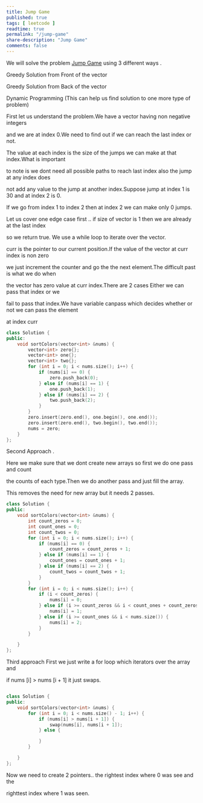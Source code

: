 ```yaml
---
title: Jump Game
published: true
tags: [ leetcode ]
readtime: true
permalink: "/jump-game"
share-description: "Jump Game"
comments: false
---
```


We will solve  the  problem [Jump Game](https://leetcode.com/problems/jump-game/description/)  using 3 different ways .

Greedy Solution from Front of the vector

Greedy Solution from Back of the vector

Dynamic Programming (This can help us find solution to one more type of problem)






First let us understand the problem.We have a vector having non negative integers

and we are at index 0.We need to find out if we can reach the last index or not.

The value at each index is the size of the jumps we can make at that index.What is important 

to note is we dont need all possible paths to reach last index also the jump at any index does

not add any value to the jump at another index.Suppose jump at index 1 is 30 and at index 2 is 0.

If we go from index 1 to index 2 then at index 2 we can make only 0 jumps.

Let us cover one edge case first .. if size of vector is 1 then we are already at the last index 

so we return true.  We use a while loop to iterate over the vector.

curr is the pointer to our current position.If the value of the vector at curr index is non zero

we just increment the counter and go the the next element.The difficult past is what we do when

the vector has zero value at curr index.There are 2 cases Either we can pass that index or we

fail to pass that index.We have variable canpass which decides whether or not we can pass the element

at index curr



```cpp
class Solution {
public:
    void sortColors(vector<int> &nums) {
        vector<int> zero{};
        vector<int> one{};
        vector<int> two{};
        for (int i = 0; i < nums.size(); i++) {
            if (nums[i] == 0) {
                zero.push_back(0);
            } else if (nums[i] == 1) {
                one.push_back(1);
            } else if (nums[i] == 2) {
                two.push_back(2);
            }
        }
        zero.insert(zero.end(), one.begin(), one.end());
        zero.insert(zero.end(), two.begin(), two.end());
        nums = zero;
    }
};

```


Second Approach .

Here we make sure that we dont create new arrays so first we do one pass and count

the counts of each type.Then we do another pass and just fill the array.

This removes the need for new array but it needs 2 passes.

```cpp
class Solution {
public:
    void sortColors(vector<int> &nums) {
        int count_zeros = 0;
        int count_ones = 0;
        int count_twos = 0;
        for (int i = 0; i < nums.size(); i++) {
            if (nums[i] == 0) {
                count_zeros = count_zeros + 1;
            } else if (nums[i] == 1) {
                count_ones = count_ones + 1;
            } else if (nums[i] == 2) {
                count_twos = count_twos + 1;
            }
        }
        for (int i = 0; i < nums.size(); i++) {
            if (i < count_zeros) {
                nums[i] = 0;
            } else if (i >= count_zeros && i < count_ones + count_zeros) {
                nums[i] = 1;
            } else if (i >= count_ones && i < nums.size()) {
                nums[i] = 2;
            }
        }

    }
};

```

Third approach First we just write a for loop which iterators over the array and

if nums [i] > nums [i + 1] it just swaps.

```cpp

class Solution {
public:
    void sortColors(vector<int> &nums) {
        for (int i = 0; i < nums.size() - 1; i++) {
            if (nums[i] > nums[i + 1]) {
                swap(nums[i], nums[i + 1]);
            } else {

            }
        }

    }
};

```

Now we need to create 2 pointers.. the rightest index where 0 was see and the 

righttest index where 1 was seen.

